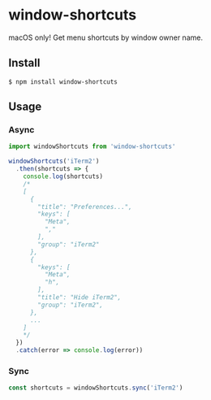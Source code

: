 # window-shortcuts

macOS only!
Get menu shortcuts by window owner name.

## Install

```
$ npm install window-shortcuts
```

## Usage

### Async

```js
import windowShortcuts from 'window-shortcuts'

windowShortcuts('iTerm2')
  .then(shortcuts => {
    console.log(shortcuts)
    /*
    [
      {
        "title": "Preferences...",
        "keys": [
          "Meta",
          ","
        ],
        "group": "iTerm2"
      },
      {
        "keys": [
          "Meta",
          "h",
        ],
        "title": "Hide iTerm2",
        "group": "iTerm2",
      },
      ...
    ]
    */
  })
  .catch(error => console.log(error))
```

### Sync

```js
const shortcuts = windowShortcuts.sync('iTerm2')
```
